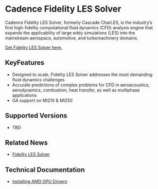 # Cadence Fidelity LES Solver

Cadence Fidelity LES Solver, formerly Cascade CharLES, is the industry’s first high-fidelity computational fluid dynamics (CFD) analysis engine that expands the applicability of large eddy simulations (LES) into the mainstream aerospace, automotive, and turbomachinery domains. 

[Get Fidelity LES Solver here.](https://www.cadence.com/en_US/home/resources/technical-briefs/fidelity-les-solver-tb.html)

## KeyFeatures

- Designed to scale, Fidelity LES Solver addresses the most demanding fluid dynamics challenges
- Accurate predictions of complex problems for CFD in aeroacoustics, aerodynamics, combustion, heat transfer, as well as multiphase applications
- GA support on MI210 & MI250

## Supported Versions

- TBD

## Related News

- [Fidelity LES Solver](https://www.cadence.com/en_US/home/resources/technical-briefs/fidelity-les-solver-tb.html)

## Technical Documentation

- [Installing AMD GPU Drivers](https://www.amd.com/en/support/download/drivers.html)
